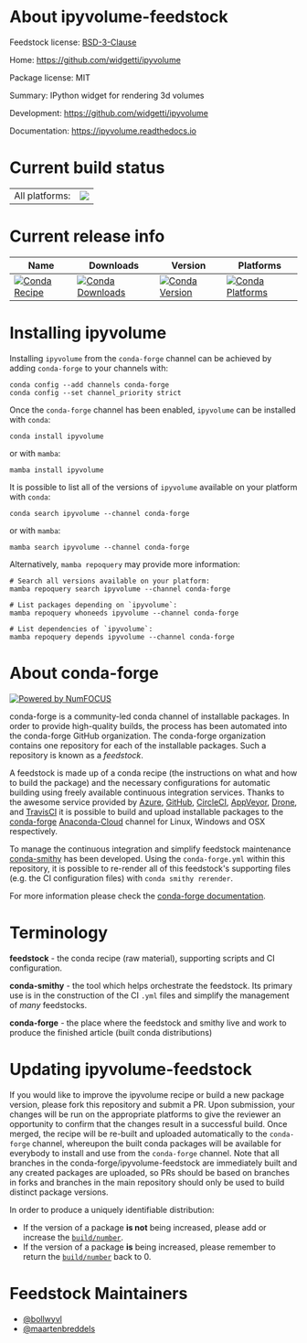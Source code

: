 About ipyvolume-feedstock
=========================

Feedstock license: [BSD-3-Clause](https://github.com/conda-forge/ipyvolume-feedstock/blob/main/LICENSE.txt)

Home: https://github.com/widgetti/ipyvolume

Package license: MIT

Summary: IPython widget for rendering 3d volumes

Development: https://github.com/widgetti/ipyvolume

Documentation: https://ipyvolume.readthedocs.io

Current build status
====================


<table><tr><td>All platforms:</td>
    <td>
      <a href="https://dev.azure.com/conda-forge/feedstock-builds/_build/latest?definitionId=462&branchName=main">
        <img src="https://dev.azure.com/conda-forge/feedstock-builds/_apis/build/status/ipyvolume-feedstock?branchName=main">
      </a>
    </td>
  </tr>
</table>

Current release info
====================

| Name | Downloads | Version | Platforms |
| --- | --- | --- | --- |
| [![Conda Recipe](https://img.shields.io/badge/recipe-ipyvolume-green.svg)](https://anaconda.org/conda-forge/ipyvolume) | [![Conda Downloads](https://img.shields.io/conda/dn/conda-forge/ipyvolume.svg)](https://anaconda.org/conda-forge/ipyvolume) | [![Conda Version](https://img.shields.io/conda/vn/conda-forge/ipyvolume.svg)](https://anaconda.org/conda-forge/ipyvolume) | [![Conda Platforms](https://img.shields.io/conda/pn/conda-forge/ipyvolume.svg)](https://anaconda.org/conda-forge/ipyvolume) |

Installing ipyvolume
====================

Installing `ipyvolume` from the `conda-forge` channel can be achieved by adding `conda-forge` to your channels with:

```
conda config --add channels conda-forge
conda config --set channel_priority strict
```

Once the `conda-forge` channel has been enabled, `ipyvolume` can be installed with `conda`:

```
conda install ipyvolume
```

or with `mamba`:

```
mamba install ipyvolume
```

It is possible to list all of the versions of `ipyvolume` available on your platform with `conda`:

```
conda search ipyvolume --channel conda-forge
```

or with `mamba`:

```
mamba search ipyvolume --channel conda-forge
```

Alternatively, `mamba repoquery` may provide more information:

```
# Search all versions available on your platform:
mamba repoquery search ipyvolume --channel conda-forge

# List packages depending on `ipyvolume`:
mamba repoquery whoneeds ipyvolume --channel conda-forge

# List dependencies of `ipyvolume`:
mamba repoquery depends ipyvolume --channel conda-forge
```


About conda-forge
=================

[![Powered by
NumFOCUS](https://img.shields.io/badge/powered%20by-NumFOCUS-orange.svg?style=flat&colorA=E1523D&colorB=007D8A)](https://numfocus.org)

conda-forge is a community-led conda channel of installable packages.
In order to provide high-quality builds, the process has been automated into the
conda-forge GitHub organization. The conda-forge organization contains one repository
for each of the installable packages. Such a repository is known as a *feedstock*.

A feedstock is made up of a conda recipe (the instructions on what and how to build
the package) and the necessary configurations for automatic building using freely
available continuous integration services. Thanks to the awesome service provided by
[Azure](https://azure.microsoft.com/en-us/services/devops/), [GitHub](https://github.com/),
[CircleCI](https://circleci.com/), [AppVeyor](https://www.appveyor.com/),
[Drone](https://cloud.drone.io/welcome), and [TravisCI](https://travis-ci.com/)
it is possible to build and upload installable packages to the
[conda-forge](https://anaconda.org/conda-forge) [Anaconda-Cloud](https://anaconda.org/)
channel for Linux, Windows and OSX respectively.

To manage the continuous integration and simplify feedstock maintenance
[conda-smithy](https://github.com/conda-forge/conda-smithy) has been developed.
Using the ``conda-forge.yml`` within this repository, it is possible to re-render all of
this feedstock's supporting files (e.g. the CI configuration files) with ``conda smithy rerender``.

For more information please check the [conda-forge documentation](https://conda-forge.org/docs/).

Terminology
===========

**feedstock** - the conda recipe (raw material), supporting scripts and CI configuration.

**conda-smithy** - the tool which helps orchestrate the feedstock.
                   Its primary use is in the construction of the CI ``.yml`` files
                   and simplify the management of *many* feedstocks.

**conda-forge** - the place where the feedstock and smithy live and work to
                  produce the finished article (built conda distributions)


Updating ipyvolume-feedstock
============================

If you would like to improve the ipyvolume recipe or build a new
package version, please fork this repository and submit a PR. Upon submission,
your changes will be run on the appropriate platforms to give the reviewer an
opportunity to confirm that the changes result in a successful build. Once
merged, the recipe will be re-built and uploaded automatically to the
`conda-forge` channel, whereupon the built conda packages will be available for
everybody to install and use from the `conda-forge` channel.
Note that all branches in the conda-forge/ipyvolume-feedstock are
immediately built and any created packages are uploaded, so PRs should be based
on branches in forks and branches in the main repository should only be used to
build distinct package versions.

In order to produce a uniquely identifiable distribution:
 * If the version of a package **is not** being increased, please add or increase
   the [``build/number``](https://docs.conda.io/projects/conda-build/en/latest/resources/define-metadata.html#build-number-and-string).
 * If the version of a package **is** being increased, please remember to return
   the [``build/number``](https://docs.conda.io/projects/conda-build/en/latest/resources/define-metadata.html#build-number-and-string)
   back to 0.

Feedstock Maintainers
=====================

* [@bollwyvl](https://github.com/bollwyvl/)
* [@maartenbreddels](https://github.com/maartenbreddels/)

